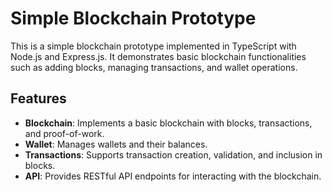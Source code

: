 # Simple Blockchain Prototype

This is a simple blockchain prototype implemented in TypeScript with Node.js and Express.js. It demonstrates basic blockchain functionalities such as adding blocks, managing transactions, and wallet operations.

## Features

- **Blockchain**: Implements a basic blockchain with blocks, transactions, and proof-of-work.
- **Wallet**: Manages wallets and their balances.
- **Transactions**: Supports transaction creation, validation, and inclusion in blocks.
- **API**: Provides RESTful API endpoints for interacting with the blockchain.
